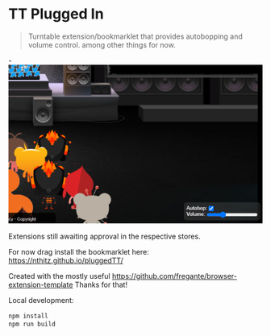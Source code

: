 # TT Plugged In

> Turntable extension/bookmarklet that provides autobopping and volume control. among other things for now.

-![Sample extension output](screen.jpg.png)

Extensions still awaiting approval in the respective stores.

For now drag install the bookmarklet here: https://nthitz.github.io/pluggedTT/



Created with the mostly useful https://github.com/fregante/browser-extension-template Thanks for that!

Local development:

    npm install
    npm run build


